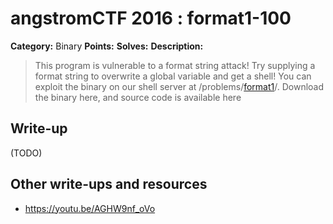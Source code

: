 # angstromCTF 2016 : format1-100

**Category:** Binary
**Points:**
**Solves:**
**Description:**

> This program is vulnerable to a format string attack! Try supplying a format string to overwrite a global variable and get a shell! You can exploit the binary on our shell server at /problems/[format1](./format1)/. Download the binary here, and source code is available here


## Write-up

(TODO)

## Other write-ups and resources

* https://youtu.be/AGHW9nf_oVo
